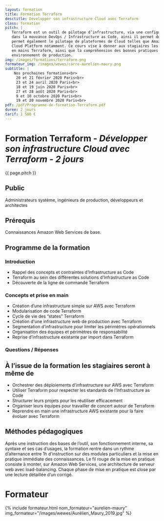 ```yaml
---
layout: formation
title: Formation Terraform
desctitle: Développer son infrastructure Cloud avec Terraform
class: formation
pitch: |
   Terraform est un outil de pilotage d’infrastructure, via une configuration légère et efficace. Celui-ci se place
   dans la mouvance DevOps / Infrastructure as Code, ainsi il permet de créer des environnements reproductibles. Il
   permet également le pilotage de plateformes de Cloud telles que Amazon Web Services, Openstack, Azure ou Google
   Cloud Platform notamment. Ce cours vise à donner aux stagiaires les connaissances de base pour débuter et prendre
   en mains Terraform, ainsi que la compréhension des bonnes pratiques pour approfondir et utiliser cet outil en
   environnement de production.
img: /images/formations/terraform.png
formateur_img: /images/wewes/carre-aurelien-maury.png
subtitle: |
    Nos prochaines formations<br>
     20 et 21 février 2020 Paris<br>
     23 et 24 avril 2020 Paris<br>
     18 et 19 juin 2020 Paris<br>
     27 et 28 août 2020 Paris<br>
     9 et 10 octobre 2020 Paris<br>
     19 et 20 novembre 2020 Paris<br>
pdf: /pdf/Programme-de-formation-Terraform.pdf
duree: 2 jours
tarif: 1 500 €
---
```


# Formation Terraform - *Développer son infrastructure Cloud avec Terraform - 2 jours*

{{ page.pitch }}

## Public


Administrateurs système, ingénieurs de production, développeurs et architectes

## Prérequis

Connaissances Amazon Web Services de base.


## Programme de la formation


###  Introduction

  * Rappel des concepts et contraintes d’Infrastructure as Code
  * Terraform au sein des différentes solutions d’Infrastructure as Code
  * Découverte de la ligne de commande Terraform

###  Concepts et prise en main

  * Création d’une infrastructure simple sur AWS avec Terraform
  * Modularisation de code Terraform
  * Cycle de vie des “states” Terraform
  * Création d'une infrastructure web de production avec Terraform
  * Segmentation d’infrastructure pour limiter les périmètres opérationnels
  * Organisation des équipes et périmètres de responsabilité
  * Reprise d’infrastructure existante par import dans Terraform

### Questions / Réponses


## À l’issue de la formation les stagiaires seront à même de

* Orchestrer des déploiements d’infrastructure sur AWS avec Terraform
* Utiliser Terraform pour respecter les standards de l’Infrastructure as Code
* Structurer leurs projets pour les réutiliser efficacement
* Organiser leurs équipes pour travailler de concert autour de Terraform
* Reprendre en main une infrastructure AWS existante pour la faire évoluer avec Terraform


## Méthodes pédagogiques


Après une instruction des bases de l’outil, son fonctionnement interne, sa syntaxe et ses cas d’usages, la formation
rentre dans un rythme d’alternance entre 1h d’instruction sur des modules particuliers et la mise en pratique immédiate
des connaissances. Le fil rouge de la mise en pratique consiste à monter, sur Amazon Web Services, une architecture de
serveur web avec load-balancing. Chaque phase de mise en pratique est close par une lecture détaillée d’un corrigé.


# Formateur

{% include formateur.html nom_formateur="aurelien-maury" img_formateur="/images/wewes/Aurélien_Maury_2019.jpg" %}
